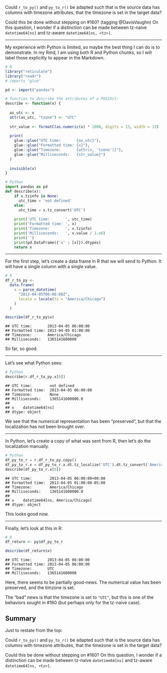 
Could `r_to_py()` and `py_to_r()` be adapted such that is the source
data has columns with timezone attributes, that the timezone is set in
the target data?

Could this be done without stepping on \#160? (tagging @DavisVaughn) On
this question, I wonder if a distinction can be made between tz-naive
`datetime64[ns]` and tz-aware `datetime64[ns, <tz>]`.

-----

My experience with Python is limited, so maybe the best thing I can do
is to demonstrate. In my Rmd, I am using both R and Python chunks, so I
will label those explicitly to appear in the Markdown.

``` r
# R
library("reticulate")
library("readr")
# imports "glue"

pd <- import("pandas")

# function to describe the attributes of a POSIXct:
describe <- function(x) {
  
  as_utc <- x
  attr(as_utc, "tzone") <- "UTC"
  
  str_value <- formatC(as.numeric(x) * 1000, digits = 13, width = 13)
  
  print(
    glue::glue("UTC time:       {as_utc}"),
    glue::glue("Formatted time: {x}"),
    glue::glue("Timezone:       {attr(x, 'tzone')}"),
    glue::glue("Milliseconds:   {str_value}")
  )
  
  invisible(x)
}
```

``` python
# Python
import pandas as pd
def describe(x):
    if x.tzinfo is None:
      utc_time = 'not defined'
    else:
      utc_time = x.tz_convert('UTC')
    
    print('UTC time:       ', utc_time)
    print('Formatted time: ', x)
    print('Timezone:       ', x.tzinfo)
    print('Milliseconds:   ', x.value / 1.e6)
    print('')
    print(pd.DataFrame({'x' : [x]}).dtypes)
    return x
```

-----

For the first step, let’s create a data frame in R that we will send to
Python. It will have a single column with a single value.

``` r
# R
df_r_to_py <- 
  data.frame(
    x = parse_datetime(
      "2013-04-05T06:00:00Z", 
      locale = locale(tz = "America/Chicago")
    )
  )

describe(df_r_to_py$x)
```

    ## UTC time:       2013-04-05 06:00:00
    ## Formatted time: 2013-04-05 01:00:00
    ## Timezone:       America/Chicago
    ## Milliseconds:   1365141600000

So far, so good.

-----

Let’s see what Python sees:

``` python
# Python
describe(r.df_r_to_py.x[0])
```

    ## UTC time:        not defined
    ## Formatted time:  2013-04-05 06:00:00
    ## Timezone:        None
    ## Milliseconds:    1365141600000.0
    ## 
    ## x    datetime64[ns]
    ## dtype: object

We see that the numerical representation has been “preserved”, but that
the localization has not been brought over.

-----

In Python, let’s create a copy of what was sent from R, then let’s do
the localization manually.

``` python
# Python
df_py_to_r = r.df_r_to_py.copy()
df_py_to_r.x = df_py_to_r.x.dt.tz_localize('UTC').dt.tz_convert('America/Chicago')
describe(df_py_to_r.x[0])
```

    ## UTC time:        2013-04-05 06:00:00+00:00
    ## Formatted time:  2013-04-05 01:00:00-05:00
    ## Timezone:        America/Chicago
    ## Milliseconds:    1365141600000.0
    ## 
    ## x    datetime64[ns, America/Chicago]
    ## dtype: object

This looks good now.

-----

Finally, let’s look at this in R:

``` r
# R
df_return <- py$df_py_to_r

describe(df_return$x)
```

    ## UTC time:       2013-04-05 06:00:00
    ## Formatted time: 2013-04-05 06:00:00
    ## Timezone:       UTC
    ## Milliseconds:   1365141600000

Here, there seems to be partially good-news. The numerical value has
been preserved, and the timzone is set.

The “bad” news is that the timezone is set to `"UTC"`, but this is one
of the behaviors sought in \#160 (but perhaps only for the tz-naive
case).

## Summary

Just to restate from the top:

Could `r_to_py()` and `py_to_r()` be adapted such that is the source
data has columns with timezone attributes, that the timezone is set in
the target data?

Could this be done without stepping on \#160? On this question, I wonder
if a distinction can be made between tz-naive `datetime64[ns]` and
tz-aware `datetime64[ns, <tz>]`.
